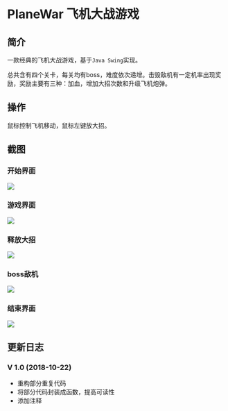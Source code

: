 # PlaneWar 飞机大战游戏

## 简介

一款经典的飞机大战游戏，基于`Java Swing`实现。

总共含有四个关卡，每关均有boss，难度依次递增。击毁敌机有一定机率出现奖励，奖励主要有三种：加血，增加大招次数和升级飞机炮弹。

## 操作

鼠标控制飞机移动，鼠标左键放大招。

## 截图

### 开始界面

![](images/screenshots/screenshot1.png)

### 游戏界面

![](images/screenshots/screenshot2.png)

### 释放大招

![](images/screenshots/screenshot3.png)

### boss敌机

![](images/screenshots/screenshot4.png)

### 结束界面

![](images/screenshots/screenshot5.png)



## 更新日志

### V 1.0 (2018-10-22)

+ 重构部分重复代码
+ 将部分代码封装成函数，提高可读性
+ 添加注释